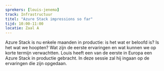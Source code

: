 ```yaml
---
sprekers: [louis-jenema]
track: Infrastructuur 
titel: "Azure Stack impressions so far"
tijd: 10:00-11:00
locatie: Zaal A
---
```

Azure Stack is nu enkele maanden in productie: is het wat er
beloofd is? Is het wat we hoopten? Wat zijn de eerste ervaringen en wat kunnen we op
korte termijn verwachtten. Louis heeft een van de eerste in Europa een Azure Stack
in productie gebracht. In deze sessie zal hij ingaan op de ervaringen die zijn
opgedaan.